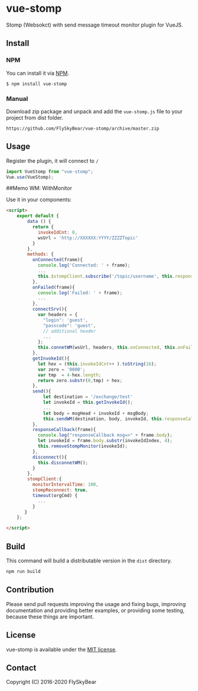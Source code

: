 # vue-stomp

Stomp (Websokct) with send message timeout monitor plugin for VueJS.


## Install
### NPM
You can install it via [NPM](http://npmjs.org/).
```
$ npm install vue-stomp
```
### Manual
Download zip package and unpack and add the `vue-stomp.js` file to your project from dist folder.
```
https://github.com/FlySkyBear/vue-stomp/archive/master.zip
```

## Usage
Register the plugin, it will connect to `/`
```js
import VueStomp from "vue-stomp";
Vue.use(VueStomp);
```

##Memo
WM: WithMonitor

Use it in your components:
```html
<script>
    export default {
        data () {
          return {
            invokeIdCnt: 0,
            wsUrl = 'http://XXXXXX:YYYY/ZZZZTopic'
          }
        },
        methods: {
          onConnected(frame){
            console.log('Connected: ' + frame);
            ...
            this.$stompClient.subscribe('/topic/username', this.responseCallback, this.onFailed);
          },
          onFailed(frame){
            console.log('Failed: ' + frame);
            ...
          },         
          connectSrv(){
            var headers = {
              "login": 'guest',
              "passcode": 'guest',
              // additional header
              ...
            };
            this.connetWM(wsUrl, headers, this.onConnected, this.onFailed);    
          },
          getInvokeId(){
            let hex = (this.invokeIdCnt++ ).toString(16);
            var zero = '0000';
            var tmp  = 4-hex.length;
            return zero.substr(0,tmp) + hex;
          },
          send(){
              let destination = '/exchange/test'
              let invokeId = this.getInvokeId();
              ...
              let body = msgHead + invokeId + msgBody;
              this.sendWM(destination, body, invokeId, this.responseCallback, 3000);
          },
          responseCallback(frame){
            console.log("responseCallback msg=>" + frame.body);
            let invokeId = frame.body.substr(invokeIdIndex, 4);
            this.removeStompMonitor(invokeId);
          },
          disconnect(){
            this.disconnetWM();
          }
        },
        stompClient:{
          monitorIntervalTime: 100,
          stompReconnect: true,
          timeout(orgCmd) {              
            ...
          }
       }
    };

</script>
```

## Build
This command will build a distributable version in the `dist` directory.
```bash
npm run build
```

## Contribution
Please send pull requests improving the usage and fixing bugs, improving documentation and providing better examples, or providing some testing, because these things are important.

## License
vue-stomp is available under the [MIT license](https://tldrlegal.com/license/mit-license).

## Contact

Copyright (C) 2016-2020 FlySkyBear

